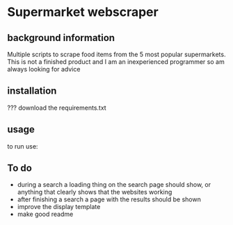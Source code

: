# Supermarket webscraper
## background information
Multiple scripts to scrape food items from the 5 most popular supermarkets. 
This is not a finished product and I am an inexperienced programmer so am always looking for advice
## installation
???
download the requirements.txt

## usage
to run use:

## To do
- during a search a loading thing on the search page should show, or anything that clearly shows that the websites working
- after finishing a search a page with the results should be shown
- improve the display template
- make good readme